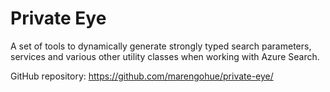 # Private Eye
A set of tools to dynamically generate strongly typed search parameters, services and various other utility classes when working with Azure Search.

GitHub repository: https://github.com/marengohue/private-eye/
